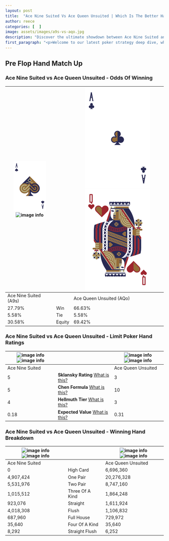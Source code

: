 ```yaml
---
layout: post
title:  "Ace Nine Suited Vs Ace Queen Unsuited | Which Is The Better Hand In Poker? A Complete Guide"
author: reece
categories: [  ]
image: assets/images/a9s-vs-aqo.jpg
description: "Discover the ultimate showdown between Ace Nine Suited and Ace Queen Unsuited in poker! Uncover the odds, strategies, and scenarios where one hand triumphs over the other. Get ready to up your poker game with this thrilling analysis."
first_paragraph: "<p>Welcome to our latest poker strategy deep dive, where we're pitting two distinct hands against each other in a high-stakes showdown: Ace Nine Suited vs Ace Queen Unsuited.</p><p>In the dynamic world of poker, every decision counts, and knowing which hand holds the upper hand is key to your success at the table.</p><p>In this article, we'll dissect these two hands, explore the scenarios where one dominates the other, and equip you with the knowledge to make strategic choices that can tip the odds in your favor.</p><p>Get ready to unravel the intriguing dynamics of these poker hands and elevate your game to new heights.</p>"
---
```




[comment]: # (sp0)

## Pre Flop Hand Match Up

<div class="table hand-ratings" markdown="1"> 



### Ace Nine Suited vs Ace Queen Unsuited - Odds Of Winning


    
| ![image info](assets/images/hand1/a.png) ![image info](assets/images/hand1/9s.png) |  | ![image info](assets/images/hand2/a.png) ![image info](assets/images/hand2/qo.png) |
| -------- | -------- | -------- |
| Ace Nine Suited (A9s) |  | Ace Queen Unsuited (AQo) |
| 27.79% | Win | 66.63% |
| 5.58% | Tie | 5.58% |
| 30.58% | Equity | 69.42% |




[comment]: # (sp1)



### Ace Nine Suited vs Ace Queen Unsuited - Limit Poker Hand Ratings


    
| ![image info](https://www.riverpairs.com/assets/images/hand1/a.png) ![image info](https://www.riverpairs.com/assets/images/hand1/9s.png) |  | ![image info](https://www.riverpairs.com/assets/images/hand2/a.png) ![image info](https://www.riverpairs.com/assets/images/hand2/qo.png) |
| -------- | -------- | -------- |
| Ace Nine Suited |  | Ace Queen Unsuited |
| 5 | **Sklansky Rating** [What is this?](/sklansky-rating-explained) | 3 |
| 5 | **Chen Formula** [What is this?](/chen-formula-explained) | 10 |
| 4 | **Hellmuth Tier** [What is this?](/Hellmuth-tier-explained) | 3 |
| 0.18 | **Expected Value** [What is this?](/expected-value-explained) | 0.31 |




[comment]: # (sp2)



### Ace Nine Suited vs Ace Queen Unsuited - Winning Hand Breakdown


    
| ![image info](https://www.riverpairs.com/assets/images/hand1/a.png) ![image info](https://www.riverpairs.com/assets/images/hand1/9s.png) |  | ![image info](https://www.riverpairs.com/assets/images/hand2/a.png) ![image info](https://www.riverpairs.com/assets/images/hand2/qo.png) |
| -------- | -------- | -------- |
| Ace Nine Suited |  | Ace Queen Unsuited |
| 0 | High Card | 6,696,360 |
| 4,907,424 | One Pair | 20,276,328 |
| 5,531,976 | Two Pair | 8,747,160 |
| 1,015,512 | Three Of A Kind | 1,864,248 |
| 923,076 | Straight | 1,611,924 |
| 4,018,308 | Flush | 1,106,832 |
| 687,960 | Full House | 729,972 |
| 35,640 | Four Of A Kind | 35,640 |
| 8,292 | Straight Flush | 6,252 |




[comment]: # (sp3)



</div>

[comment]: # (sp4)



[comment]: # (sp5)

